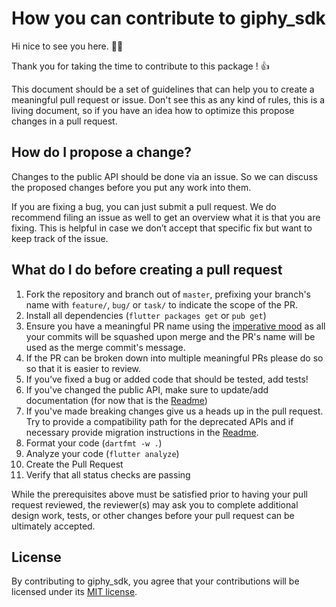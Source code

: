 # How you can contribute to giphy_sdk 

Hi nice to see you here. 🙌🎉

Thank you for taking the time to contribute to this package ! 👍

This document should be a set of guidelines that can help you to create a meaningful
pull request or issue. Don't see this as any kind of rules, this is a living document,
so if you have an idea how to optimize this propose changes in a pull request.

## How do I propose a change?

Changes to the public API should be done via an issue. So we can discuss the proposed 
changes before you put any work into them.

If you are fixing a bug, you can just submit a pull request. We do recommend filing an issue
as well to get an overview what it is that you are fixing.
This is helpful in case we don’t accept that specific fix but want to keep
track of the issue.

## What do I do before creating a pull request

1. Fork the repository and branch out of `master`, prefixing your branch's name with `feature/`, `bug/` or `task/` to indicate the scope of the PR.
1. Install all dependencies (`flutter packages get` or `pub get`)
1. Ensure you have a meaningful PR name using the [imperative mood](https://chris.beams.io/posts/git-commit/#imperative) as all your commits will be squashed upon merge and the PR's name will be used as the merge commit's message.
1. If the PR can be broken down into multiple meaningful PRs please do so so that it is easier to review.
1. If you’ve fixed a bug or added code that should be tested, add tests!
1. If you've changed the public API, make sure to update/add documentation (for now that is the [Readme](README.md))
1. If you've made breaking changes give us a heads up in the pull request. Try to provide a compatibility path for the deprecated APIs and if necessary provide migration instructions in the [Readme](README.md).
1. Format your code (`dartfmt -w .`)
1. Analyze your code (`flutter analyze`)
1. Create the Pull Request
1. Verify that all status checks are passing

While the prerequisites above must be satisfied prior to having your
pull request reviewed, the reviewer(s) may ask you to complete additional
design work, tests, or other changes before your pull request can be ultimately
accepted.

## License

By contributing to giphy_sdk, you agree that your contributions will be licensed
under its [MIT license](LICENSE).
